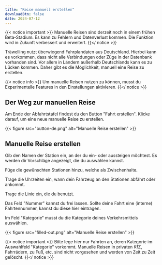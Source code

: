 ```yaml
---
title: "Reise manuell erstellen"
downloadBtn: false
date: 2024-07-12
---
```


{{< notice important >}}
Manuelle Reisen sind derzeit noch in einem frühen Beta-Stadium. Es kann zu Fehlern und Datenverlust kommen.
Die Funktion wird in Zukunft verbessert und erweitert.
{{</ notice >}}

Träwelling nutzt überwiegend Fahrplandaten aus Deutschland. Hierbei kann es vorkommen, dass nicht alle Verbindungen
oder Züge in der Datenbank vorhanden sind. Vor allem in Ländern außerhalb Deutschlands kann es zu Lücken kommen.
Daher gibt es die Möglichkeit, manuell eine Reise zu erstellen.

{{< notice info >}}
Um manuelle Reisen nutzen zu können, musst du Experimentelle Features in den Einstellungen aktivieren.
{{</ notice >}}

## Der Weg zur manuellen Reise
Am Ende der Abfahrtstafel findest du den Button "Fahrt erstellen". Klicke darauf, um eine neue manuelle Reise zu erstellen.

{{< figure src="button-de.png" alt="Manuelle Reise erstellen" >}}

## Manuelle Reise erstellen
Gib den Namen der Station ein, an der du ein- oder aussteigen möchtest. Es werden dir Vorschläge angezeigt, die du auswählen kannst.

Füge die gewünschten Stationen hinzu, welche als Zwischenhalte.

Trage die Uhrzeiten ein, wann dein Fahrzeug an den Stationen abfährt oder ankommt.

Trage die Linie ein, die du benutzt.

Das Feld "Nummer" kannst du frei lassen. Sollte deine Fahrt eine (interne) Fahrtennummer, kannst du diese hier eintragen.

Im Feld "Kategorie" musst du die Kategorie deines Verkehrsmittels auswählen.


{{< figure src="filled-out.png" alt="Manuelle Reise erstellen" >}}

{{< notice important >}}
Bitte lege hier nur Fahrten an, deren Kategorie im Auswahlfeld "Kategorie" vorkommt.
Manuelle Reisen in privaten KfZ, Fahrrädern, zu Fuß, etc. sind nicht vorgesehen und werden von Zeit zu Zeit gelöscht.
{{</ notice >}}
